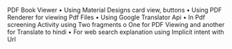 PDF Book Viewer
•	Using Material Designs card view, buttons
•	Using PDF Renderer for viewing Pdf Files
•	Using Google Translator Api
•	In Pdf screening Activity using Two fragments 
o	One for PDF Viewing and another for Translate to hindi
•	For web search explanation using Implicit intent with Url
